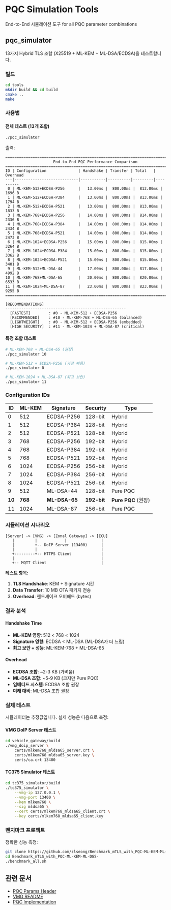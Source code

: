 # PQC Simulation Tools

End-to-End 시뮬레이션 도구 for all PQC parameter combinations

## pqc_simulator

13가지 Hybrid TLS 조합 (X25519 + ML-KEM + ML-DSA/ECDSA)을 테스트합니다.

### 빌드

```bash
cd tools
mkdir build && cd build
cmake ..
make
```

### 사용법

#### 전체 테스트 (13개 조합)
```bash
./pqc_simulator
```

출력:
```
=============================================================================
                     End-to-End PQC Performance Comparison                   
=============================================================================
ID | Configuration              | Handshake | Transfer | Total   | Overhead 
---|----------------------------|-----------|----------|---------|----------
 0 | ML-KEM-512+ECDSA-P256      |   13.00ms |  800.00ms |  813.00ms |  1696 B
 1 | ML-KEM-512+ECDSA-P384      |   13.00ms |  800.00ms |  813.00ms |  1794 B
 2 | ML-KEM-512+ECDSA-P521      |   13.00ms |  800.00ms |  813.00ms |  1833 B
 3 | ML-KEM-768+ECDSA-P256      |   14.00ms |  800.00ms |  814.00ms |  2336 B
 4 | ML-KEM-768+ECDSA-P384      |   14.00ms |  800.00ms |  814.00ms |  2434 B
 5 | ML-KEM-768+ECDSA-P521      |   14.00ms |  800.00ms |  814.00ms |  2473 B
 6 | ML-KEM-1024+ECDSA-P256     |   15.00ms |  800.00ms |  815.00ms |  3264 B
 7 | ML-KEM-1024+ECDSA-P384     |   15.00ms |  800.00ms |  815.00ms |  3362 B
 8 | ML-KEM-1024+ECDSA-P521     |   15.00ms |  800.00ms |  815.00ms |  3401 B
 9 | ML-KEM-512+ML-DSA-44       |   17.00ms |  800.00ms |  817.00ms |  4992 B
10 | ML-KEM-768+ML-DSA-65       |   20.00ms |  800.00ms |  820.00ms |  6533 B
11 | ML-KEM-1024+ML-DSA-87      |   23.00ms |  800.00ms |  823.00ms |  9255 B
=============================================================================

[RECOMMENDATIONS]
-----------------------------------------------------
  [FASTEST]        : #0 - ML-KEM-512 + ECDSA-P256
  [RECOMMENDED]    : #10 - ML-KEM-768 + ML-DSA-65 (balanced)
  [LIGHTWEIGHT]    : #0 - ML-KEM-512 + ECDSA-P256 (embedded)
  [HIGH SECURITY]  : #11 - ML-KEM-1024 + ML-DSA-87 (critical)
```

#### 특정 조합 테스트
```bash
# ML-KEM-768 + ML-DSA-65 (권장)
./pqc_simulator 10

# ML-KEM-512 + ECDSA-P256 (가장 빠름)
./pqc_simulator 0

# ML-KEM-1024 + ML-DSA-87 (최고 보안)
./pqc_simulator 11
```

### Configuration IDs

| ID | ML-KEM | Signature | Security | Type |
|----|--------|-----------|----------|------|
| 0  | 512    | ECDSA-P256 | 128-bit | Hybrid |
| 1  | 512    | ECDSA-P384 | 128-bit | Hybrid |
| 2  | 512    | ECDSA-P521 | 128-bit | Hybrid |
| 3  | 768    | ECDSA-P256 | 192-bit | Hybrid |
| 4  | 768    | ECDSA-P384 | 192-bit | Hybrid |
| 5  | 768    | ECDSA-P521 | 192-bit | Hybrid |
| 6  | 1024   | ECDSA-P256 | 256-bit | Hybrid |
| 7  | 1024   | ECDSA-P384 | 256-bit | Hybrid |
| 8  | 1024   | ECDSA-P521 | 256-bit | Hybrid |
| 9  | 512    | ML-DSA-44  | 128-bit | Pure PQC |
| **10** | **768** | **ML-DSA-65** | **192-bit** | **Pure PQC** (권장) |
| 11 | 1024   | ML-DSA-87  | 256-bit | Pure PQC |

### 시뮬레이션 시나리오

```
[Server] -> [VMG] -> [Zonal Gateway] -> [ECU]
   |         |            |               |
   |         +-- DoIP Server (13400)      |
   |         |                            |
   +---------+-- HTTPS Client             |
   |                                      |
   +-- MQTT Client                        |
```

**테스트 항목:**
1. **TLS Handshake**: KEM + Signature 시간
2. **Data Transfer**: 10 MB OTA 패키지 전송
3. **Overhead**: 핸드셰이크 오버헤드 (bytes)

### 결과 분석

#### Handshake Time
- **ML-KEM 영향**: 512 < 768 < 1024
- **Signature 영향**: ECDSA < ML-DSA (ML-DSA가 더 느림)
- **최고 보안 + 성능**: ML-KEM-768 + ML-DSA-65

#### Overhead
- **ECDSA 조합**: ~2-3 KB (가벼움)
- **ML-DSA 조합**: ~5-9 KB (크지만 Pure PQC)
- **임베디드 시스템**: ECDSA 조합 권장
- **미래 대비**: ML-DSA 조합 권장

### 실제 테스트

시뮬레이터는 추정값입니다. 실제 성능은 다음으로 측정:

#### VMG DoIP Server 테스트
```bash
cd vehicle_gateway/build
./vmg_doip_server \
    certs/mlkem768_mldsa65_server.crt \
    certs/mlkem768_mldsa65_server.key \
    certs/ca.crt 13400
```

#### TC375 Simulator 테스트
```bash
cd tc375_simulator/build
./tc375_simulator \
    --vmg-ip 127.0.0.1 \
    --vmg-port 13400 \
    --kem mlkem768 \
    --sig mldsa65 \
    --cert certs/mlkem768_mldsa65_client.crt \
    --key certs/mlkem768_mldsa65_client.key
```

### 벤치마크 프로젝트

정확한 성능 측정:
```bash
git clone https://github.com/zlseong/Benchmark_mTLS_with_PQC-ML-KEM-ML-DGS-.git
cd Benchmark_mTLS_with_PQC-ML-KEM-ML-DGS-
./benchmark_all.sh
```

## 관련 문서

- [PQC Params Header](../common/protocol/pqc_params.h)
- [VMG README](../vehicle_gateway/README.md)
- [PQC Implementation](../docs/vmg_pqc_implementation.md)

